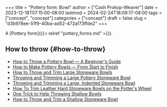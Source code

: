 +++
title = "Pottery form: Bowl"
author = ["Cash Prokop-Weaver"]
date = 2023-12-18T07:15:00-08:00
lastmod = 2024-02-24T18:09:17-08:00
tags = ["concept", "concept"]
categories = ["concept"]
draft = false
slug = "d3b978ee-51f9-40ba-ad52-472af73ffde2"
+++

A [Pottery form]({{< relref "pottery_forms.md" >}}).


## How to throw {#how-to-throw}

-   [How to Throw a Pottery Bowl — A Beginner's Guide](https://youtube.com/watch?v=xPgPKRuFia4)
-   [How to Make Pottery Bowls — From Start to Finish](https://youtube.com/watch?v=7jV15aPEsOI)
-   [How to Throw and Trim Large Stoneware Bowls](https://youtube.com/watch?v=76Ou2a2cL1A)
-   [Throwing and Trimming a Large Pottery Stoneware Bowl](https://youtube.com/watch?v=EhtFD0SICic)
-   [Throwing and Trimming a Large, Indented Stoneware Bowl](https://youtube.com/watch?v=3a6A3_08jNo)
-   [How To Trim Leather Hard Stoneware Bowls on the Potter's Wheel](https://youtube.com/watch?v=gLPsE1EFEas)
-   [One Trick to Help Throwing Shallow Bowls](https://youtube.com/watch?v=syMSaMygYC4)
-   [How to Throw and Trim a Shallow Stoneware Bowl](https://youtube.com/watch?v=pjDYLVd7bEg)
